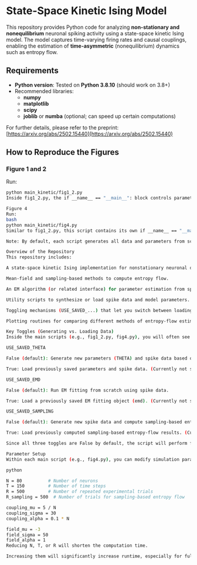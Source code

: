 # State-Space Kinetic Ising Model

This repository provides Python code for analyzing **non-stationary and nonequilibrium** neuronal spiking activity using a state-space kinetic Ising model. The model captures time-varying firing rates and causal couplings, enabling the estimation of **time-asymmetric** (nonequilibrium) dynamics such as entropy flow.

## Requirements

- **Python version**: Tested on **Python 3.8.10** (should work on 3.8+)
- Recommended libraries:
  - **numpy**
  - **matplotlib**
  - **scipy**
  - **joblib** or **numba** (optional; can speed up certain computations)

For further details, please refer to the preprint:  
[https://arxiv.org/abs/2502.15440](https://arxiv.org/abs/2502.15440)

## How to Reproduce the Figures

### Figure 1 and 2
Run:
```bash
python main_kinetic/fig1_2.py
Inside fig1_2.py, the if __name__ == "__main__": block controls parameter loading or generation, the EM fitting process, and the plotting of Figures 1 and 2.

Figure 4
Run:
bash
python main_kinetic/fig4.py
Similar to fig1_2.py, this script contains its own if __name__ == "__main__": block for parameter setup, data loading/generation, and final plotting of Figure 4.

Note: By default, each script generates all data and parameters from scratch, because no precomputed data is currently shared. If you would like to reproduce the results quickly, support for shared precomputed data is planned for future updates.

Overview of the Repository
This repository includes:

A state-space kinetic Ising implementation for nonstationary neuronal dynamics.

Mean-field and sampling-based methods to compute entropy flow.

An EM algorithm (or related interface) for parameter estimation from spike trains.

Utility scripts to synthesize or load spike data and model parameters.

Toggling mechanisms (USE_SAVED_...) that let you switch between loading existing data/results or generating them from scratch.

Plotting routines for comparing different methods of entropy-flow estimation.

Key Toggles (Generating vs. Loading Data)
Inside the main scripts (e.g., fig1_2.py, fig4.py), you will often see the following boolean variables. All of them are set to False by default because no precomputed data is currently shared.

USE_SAVED_THETA

False (default): Generate new parameters (THETA) and spike data based on user-defined distributions.

True: Load previously saved parameters and spike data. (Currently not supported; data sharing is under preparation.)

USE_SAVED_EMD

False (default): Run EM fitting from scratch using spike data.

True: Load a previously saved EM fitting object (emd). (Currently not supported.)

USE_SAVED_SAMPLING

False (default): Generate new spike data and compute sampling-based entropy flow.

True: Load previously computed sampling-based entropy-flow results. (Currently not supported.)

Since all three toggles are False by default, the script will perform full data generation, EM fitting, and entropy computation. This can require up to 90 minutes on standard hardware using the default settings.

Parameter Setup
Within each main script (e.g., fig4.py), you can modify simulation parameters such as:

python

N = 80          # Number of neurons
T = 150         # Number of time steps
R = 500         # Number of repeated experimental trials 
R_sampling = 500  # Number of trials for sampling-based entropy flow

coupling_mu = 5 / N
coupling_sigma = 30
coupling_alpha = 0.1 * N

field_mu = -3
field_sigma = 50
field_alpha = 1
Reducing N, T, or R will shorten the computation time.

Increasing them will significantly increase runtime, especially for full EM and sampling procedures.

